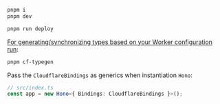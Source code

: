 ```txt
pnpm i
pnpm dev
```

```txt
pnpm run deploy
```

[For generating/synchronizing types based on your Worker configuration run](https://developers.cloudflare.com/workers/wrangler/commands/#types):

```txt
pnpm cf-typegen
```

Pass the `CloudflareBindings` as generics when instantiation `Hono`:

```ts
// src/index.ts
const app = new Hono<{ Bindings: CloudflareBindings }>();
```
